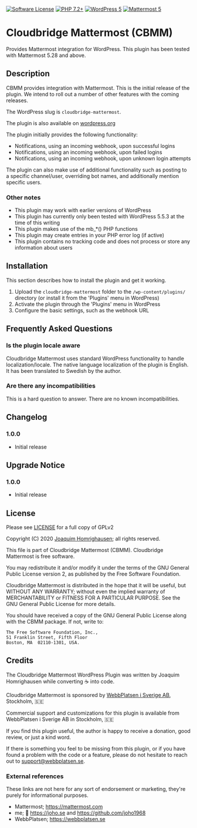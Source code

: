 [![Software License](https://img.shields.io/badge/License-GPL%20v2-green.svg?style=flat-square)](LICENSE) [![PHP 7.2\+](https://img.shields.io/badge/PHP-7.2-blue?style=flat-square)](https://php.net) [![WordPress 5](https://img.shields.io/badge/WordPress-5.0-orange?style=flat-square)](https://wordpress.org) [![Mattermost 5](https://img.shields.io/badge/Mattermost-5-blue?style=flat-square)](https://mattermost.com)

# Cloudbridge Mattermost (CBMM)

Provides Mattermost integration for WordPress. This plugin has been tested with Mattermost 5.28 and above.

## Description

CBMM provides integration with Mattermost. This is the initial release of the plugin. We intend to roll out a number of other features with the coming releases.

The WordPress slug is `cloudbridge-mattermost`.

The plugin is also available on [wordpress.org](https://wordpress.org/plugins/cloudbridge-mattermost/)

The plugin initially provides the following functionality:

* Notifications, using an incoming webhook, upon successful logins
* Notifications, using an incoming webhook, upon failed logins
* Notifications, using an incoming webhook, upon unknown login attempts

The plugin can also make use of additional functionality such as posting to a specific channel/user, overriding bot names, and additionally mention specific users.

### Other notes

* This plugin may work with earlier versions of WordPress
* This plugin has currently only been tested with WordPress 5.5.3 at the time of this writing
* This plugin makes use of the mb_*() PHP functions
* This plugin may create entries in your PHP error log (if active)
* This plugin contains no tracking code and does not process or store any information about users

## Installation

This section describes how to install the plugin and get it working.

1. Upload the `cloudbridge-mattermost` folder to the `/wp-content/plugins/` directory (or install it from the 'Plugins' menu in WordPress)
2. Activate the plugin through the 'Plugins' menu in WordPress
3. Configure the basic settings, such as the webhook URL

## Frequently Asked Questions

### Is the plugin locale aware

Cloudbridge Mattermost uses standard WordPress functionality to handle localization/locale. The native language localization of the plugin is English. It has been translated to Swedish by the author.

### Are there any incompatibilities

This is a hard question to answer. There are no known incompatibilities.

## Changelog

### 1.0.0
* Initial release

## Upgrade Notice

### 1.0.0
* Initial release

## License

Please see [LICENSE](LICENSE) for a full copy of GPLv2

Copyright (C) 2020 [Joaquim Homrighausen](https://github.com/joho1968); all rights reserved.

This file is part of Cloudbridge Mattermost (CBMM). Cloudbridge Mattermost is free software.

You may redistribute it and/or modify it under the terms of the GNU General Public License version 2, as published by the Free Software Foundation.

Cloudbridge Mattermost is distributed in the hope that it will be useful, but WITHOUT ANY WARRANTY; without even the implied warranty of MERCHANTABILITY or FITNESS FOR A PARTICULAR PURPOSE. See the GNU General Public License for more details.

You should have received a copy of the GNU General Public License along with the CBMM package. If not, write to:

```
The Free Software Foundation, Inc.,
51 Franklin Street, Fifth Floor
Boston, MA  02110-1301, USA.
```

## Credits

The Cloudbridge Mattermost WordPress Plugin was written by Joaquim Homrighausen while converting :coffee: into code.

Cloudbridge Mattermost is sponsored by [WebbPlatsen i Sverige AB](https://webbplatsen.se), Stockholm, :sweden:

Commercial support and customizations for this plugin is available from WebbPlatsen i Sverige AB in Stockholm, :sweden:

If you find this plugin useful, the author is happy to receive a donation, good review, or just a kind word.

If there is something you feel to be missing from this plugin, or if you have found a problem with the code or a feature, please do not hesitate to reach out to support@webbplatsen.se.

### External references

These links are not here for any sort of endorsement or marketing, they're purely for informational purposes.

* Mattermost; https://mattermost.com
* me; :monkey: https://joho.se and https://github.com/joho1968
* WebbPlatsen; https://webbplatsen.se
